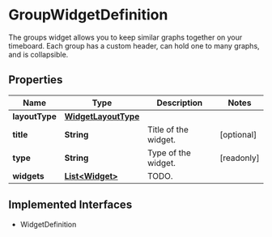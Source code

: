 

# GroupWidgetDefinition

The groups widget allows you to keep similar graphs together on your timeboard. Each group has a custom header, can hold one to many graphs, and is collapsible.
## Properties

Name | Type | Description | Notes
------------ | ------------- | ------------- | -------------
**layoutType** | [**WidgetLayoutType**](WidgetLayoutType.md) |  | 
**title** | **String** | Title of the widget. |  [optional]
**type** | **String** | Type of the widget. |  [readonly]
**widgets** | [**List&lt;Widget&gt;**](Widget.md) | TODO. | 


## Implemented Interfaces

* WidgetDefinition


